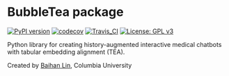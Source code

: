 # BubbleTea package

[![PyPI version](https://badge.fury.io/py/bubbletea.svg)](https://badge.fury.io/py/tba)  [![codecov](https://codecov.io/gh/doerlbh/bubbletea/branch/main/graph/badge.svg?token=)](https://codecov.io/gh/doerlbh/tba) [![Travis_CI](https://travis-ci.com/doerlbh/tba.svg?token=&branch=main)](https://travis-ci.com/doerlbh/tba) [![License: GPL v3](https://img.shields.io/badge/License-GPLv3-blue.svg)](https://www.gnu.org/licenses/gpl-3.0)

Python library for creating history-augmented interactive medical chatbots with tabular embedding alignment (TEA).

Created by [Baihan Lin](https://www.baihan.nyc), Columbia University
